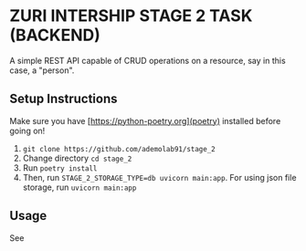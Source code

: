 # ZURI INTERSHIP STAGE 2 TASK (BACKEND)

A simple REST API capable of CRUD operations on a resource, say in this case, a "person".

## Setup Instructions

Make sure you have [https://python-poetry.org](poetry) installed before going on!

1. `git clone https://github.com/ademolab91/stage_2`
2. Change directory `cd stage_2`
3. Run `poetry install`
4. Then, run `STAGE_2_STORAGE_TYPE=db uvicorn main:app`. For using json file storage, run `uvicorn main:app`

## Usage

See [](DOCUMENTATION.md)
